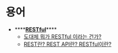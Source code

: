 # 용어

* \*\*\*\*[**RESTful**](https://ko.wikipedia.org/wiki/REST)\*\*\*\*
  * [도대체 뭐가 RESTful 이라는 건가?](http://www.chidoo.me/index.php/2016/06/03/what-is-restful/)
  * [REST란? REST API란? RESTful이란?](https://gmlwjd9405.github.io/2018/09/21/rest-and-restful.html)



